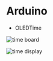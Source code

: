 # Arduino

* OLEDTime

![time board](/OLEDtime/arduino_yun_time_board.png)

![time display](/OLEDtime/arduino_yun_time_display.png)
